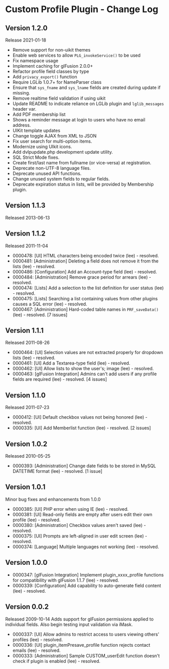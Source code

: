 # Custom Profile Plugin - Change Log

## Version 1.2.0
Release 2021-01-18
- Remove support for non-uikit themes
- Enable web services to allow `PLG_invokeService()` to be used
- Fix namespace usage
- Implement caching for glFusion 2.0.0+
- Refactor profile field classes by type
- Add `privacy_export()` function
- Require LGLib 1.0.7+ for NameParser class
- Ensure that `sys_fname` and `sys_lname` fields are created during update if missing.
- Remove realtime field validation if using uikit
- Update README to indicate reliance on LGLib plugin and `lglib_messages` header var.
- Add PDF membership list
- Shows a reminder message at login to users who have no email address.
- UIKit template updates
- Change toggle AJAX from XML to JSON
- Fix user search for multi-option items.
- Modernize using UIkit icons.
- Add dvlpupdate.php development update utility.
- SQL Strict Mode fixes.
- Create first/last name from fullname (or vice-versa) at registration.
- Deprecate non-UTF-8 language files.
- Deprecate unused API functions.
- Change unused system fields to regular fields.
- Deprecate expiration status in lists, will be provided by Membership plugin.

## Version 1.1.3
Released 2013-06-13

## Version 1.1.2
Released 2011-11-04
- 0000478: [UI] HTML characters being encoded twice (lee) - resolved.
- 0000481: [Administration] Deleting a field does not remove it from the lists (lee) - resolved.
- 0000486: [Configuration] Add an Account-type field (lee) - resolved.
- 0000484: [Administration] Remove grace period for arrears (lee) - resolved.
- 0000474: [Lists] Add a selection to the list definition for user status (lee) - resolved.
- 0000475: [Lists] Searching a list containing values from other plugins causes a SQL error (lee) - resolved.
- 0000467: [Administration] Hard-coded table names in `PRF_saveData()` (lee) - resolved.
[7 issues]

## Version 1.1.1
Released 2011-08-26
- 0000464: [UI] Selection values are not extracted properly for dropdown lists (lee) - resolved.
- 0000461: [UI] Add a Textarea-type field (lee) - resolved.
- 0000462: [UI] Allow lists to show the user's; image (lee) - resolved.
- 0000463: [glFusion Integration] Admins can't add users if any profile fields are required (lee) - resolved.
[4 issues]

## Version 1.1.0
Released 2011-07-23
- 0000412: [UI] Default checkbox values not being honored (lee) - resolved.
- 0000335: [UI] Add Memberlist function (lee) - resolved.
[2 issues]

## Version 1.0.2
Released 2010-05-25
- 0000393: [Administration] Change date fields to be stored in MySQL DATETIME format (lee) - resolved.
[1 issue]

## Version 1.0.1
Minor bug fixes and enhancements from 1.0.0
- 0000385: [UI] PHP error when using IE (lee) - resolved.
- 0000381: [UI] Read-only fields are empty after users edit their own profile (lee) - resolved.
- 0000380: [Administration] Checkbox values aren't saved (lee) - resolved.
- 0000375: [UI] Prompts are left-aligned in user edit screen (lee) - resolved.
- 0000374: [Language] Multiple languages not working (lee) - resolved.

## Version 1.0.0
- 0000347: [glFusion Integration] Implement plugin_xxxx_profile functions for compatibility with glFusion 1.1.7 (lee) - resolved.
- 0000339: [Configuration] Add capability to auto-generate field content (lee) - resolved.

## Version  0.0.2
Released 2009-10-14
Adds support for glFusion permissions applied to individual fields. Also begin testing input validation via iMask.
- 0000337: [UI] Allow admins to restrict access to users viewing others' profiles (lee) - resolved.
- 0000336: [UI] plugin_itemPresave_profile function rejects contact emails (lee) - resolved.
- 0000333: [Administration] Sample CUSTOM_userEdit function doesn't check if plugin is enabled (lee) - resolved.
